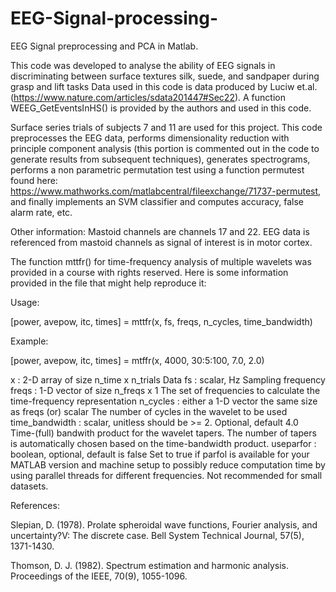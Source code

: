 # EEG-Signal-processing-
EEG Signal preprocessing and PCA in Matlab.

This code was developed to analyse the ability of EEG signals in discriminating between surface textures silk, suede, and sandpaper during grasp and lift tasks
Data used in this code is data produced by Luciw et.al.(https://www.nature.com/articles/sdata201447#Sec22). A function WEEG_GetEventsInHS() is provided by the authors and used in this code.

Surface series trials of subjects 7 and 11 are used for this project.
This code preprocesses the EEG data, performs dimensionality reduction with principle component analysis (this portion is commented out in the code to generate results from subsequent techniques), generates spectrograms, performs a non parametric permutation test using a function permutest found here: https://www.mathworks.com/matlabcentral/fileexchange/71737-permutest, and finally implements an SVM classifier and computes accuracy, false alarm rate, etc.

Other information:
Mastoid channels are channels 17 and 22.
EEG data is referenced from mastoid channels as signal of interest is in motor cortex. 


The function mttfr() for time-frequency analysis of multiple wavelets was provided in a course with rights reserved. Here is some information provided in the file that might help reproduce it:

Usage:

[power, avepow, itc, times] = mttfr(x, fs, freqs, n_cycles, time_bandwidth)

Example:

[power, avepow, itc, times] = mtffr(x, 4000, 30:5:100, 7.0, 2.0)

x : 2-D array of size n_time x n_trials
Data
fs : scalar, Hz
Sampling frequency
freqs : 1-D vector of size n_freqs x 1
The set of frequencies to calculate the time-frequency representation
n_cycles : either a 1-D vector the same size as freqs (or) scalar
The number of cycles in the wavelet to be used
time_bandwidth : scalar, unitless should be >= 2. Optional, default 4.0
Time-(full) bandwith product for the wavelet tapers. The number of
tapers is automatically chosen based on the time-bandwidth product.
useparfor : boolean, optional, default is false
Set to true if parfol is available for your MATLAB version and machine setup to possibly reduce computation time by using parallel threads for different frequencies. Not recommended for small datasets.

References:

Slepian, D. (1978). Prolate spheroidal wave functions, Fourier analysis,
and uncertainty?V: The discrete case. Bell System Technical Journal,
57(5), 1371-1430.

Thomson, D. J. (1982). Spectrum estimation and harmonic analysis.
Proceedings of the IEEE, 70(9), 1055-1096.


